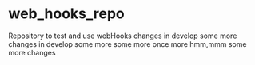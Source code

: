 # web_hooks_repo
Repository to test and use webHooks 
changes in develop
some more changes in develop
some more
some more
once more
hmm,mmm
some more changes
